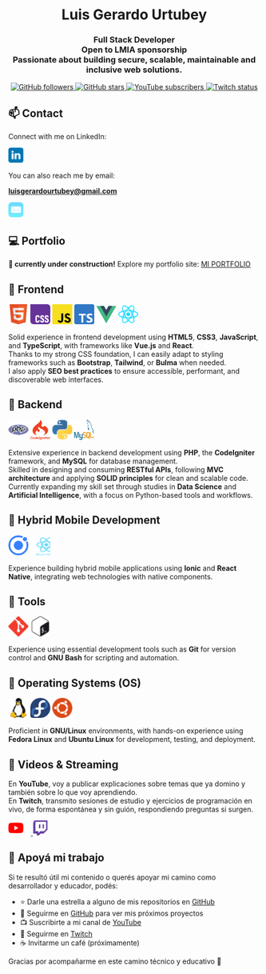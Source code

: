 <h1 align="center">Luis Gerardo Urtubey</h1>

<h3 align="center">
  <strong>Full Stack Developer</strong><br>
  Open to LMIA sponsorship<br>
  Passionate about building secure, scalable, maintainable and inclusive web solutions.
</h3>

<p align="center">
  <a href="https://github.com/LuchoUrtubey?tab=followers">
    <img src="https://img.shields.io/github/followers/LuchoUrtubey?style=social" alt="GitHub followers"/>
  </a>
  <a href="https://stars.github.com/profiles/LuchoUrtubey/">
  <img src="https://img.shields.io/github/stars/LuchoUrtubey?style=social" alt="GitHub stars"/>
  </a>
  <a href="https://youtube.com/UCTGuspmcC2if9N5knX0eUEw?sub_confirmation=1">
    <img src="https://img.shields.io/youtube/channel/subscribers/UCTGuspmcC2if9N5knX0eUEw?style=social" alt="YouTube subscribers"/>
  </a>
  <a href="https://twitch.com/luchourtubey">
    <img src="https://img.shields.io/twitch/status/luchourtubey?style=social" alt="Twitch status"/>
  </a>
</p>

## 📫 Contact

Connect with me on LinkedIn:

<a href="https://www.linkedin.com/in/luisgerardourtubey/" target="_blank">
  <img src="./img/linkedin.png" alt="LinkedIn" width="30" height="30"/>
</a>

You can also reach me by email:

**luisgerardourtubey@gmail.com**

<a href="mailto:luisgerardourtubey@gmail.com" target="_blank">
  <img src="./img/mail.png" alt="Email" title="Email" width="30" height="30"/>
</a>

## 💻 Portfolio

**🚧 currently under construction!**
Explore my portfolio site: [MI PORTFOLIO](https://github.com/LuchoUrtubey/luchourtubey.github.io)

## 🔹 Frontend

<p align="left">
  <img src="./img/html.png" alt="HTML5" title="HTML5" width="40" height="40"/>
  <img src="./img/css.png" alt="CSS3" title="CSS3" width="40" height="40"/>
  <img src="./img/js.png" alt="JavaScript" title="JavaScript" width="40" height="40"/>
  <img src="./img/ts.png" alt="TypeScript" title="TypeScript" width="40" height="40"/>
  <img src="./img/vuejs.png" alt="Vue.js" title="Vue.js" width="40" height="40"/>
  <img src="./img/react.png" alt="React" title="React" width="40" height="40"/>
</p>

Solid experience in frontend development using **HTML5**, **CSS3**, **JavaScript**, and **TypeScript**, with frameworks like **Vue.js** and **React**.  
Thanks to my strong CSS foundation, I can easily adapt to styling frameworks such as **Bootstrap**, **Tailwind**, or **Bulma** when needed.  
I also apply **SEO best practices** to ensure accessible, performant, and discoverable web interfaces.

## 🔹 Backend

<p align="left">
  <img src="./img/php.png" alt="PHP" title="PHP" width="40" height="40"/>
  <img src="./img/ci.png" alt="CodeIgniter" title="CodeIgniter" width="40" height="40"/>
  <img src="./img/python.png" alt="Python" title="Python" width="40" height="40"/>
  <img src="./img/mysql.png" alt="MySQL" title="MySQL" width="40" height="40"/>
</p>

Extensive experience in backend development using **PHP**, the **CodeIgniter** framework, and **MySQL** for database management.  
Skilled in designing and consuming **RESTful APIs**, following **MVC architecture** and applying **SOLID principles** for clean and scalable code.  
Currently expanding my skill set through studies in **Data Science** and **Artificial Intelligence**, with a focus on Python-based tools and workflows.

## 📱 Hybrid Mobile Development

<p align="left">
  <img src="./img/ionic.png" alt="Ionic" title="Ionic" width="40" height="40"/>
  <img src="./img/react-native.png" alt="React Native" title="React Native" width="40" height="40"/>
</p>

Experience building hybrid mobile applications using **Ionic** and **React Native**, integrating web technologies with native components.

## 🔹 Tools

<p align="left">
  <img src="./img/git.png" alt="Git" title="Git" width="40" height="40"/>
  <img src="./img/bash.png" alt="Bash" title="GNU Bash" width="40" height="40"/>
</p>

Experience using essential development tools such as **Git** for version control and **GNU Bash** for scripting and automation.

## 🔹 Operating Systems (OS)

<p align="left">
  <img src="./img/linux.png" alt="GNU/Linux" title="GNU/Linux" width="40" height="40"/>
  <img src="./img/fedora.png" alt="Fedora Linux" title="Fedora Linux" width="40" height="40"/>
  <img src="./img/ubuntu.png" alt="Ubuntu Linux" title="Ubuntu Linux" width="40" height="40"/>
</p>

Proficient in **GNU/Linux** environments, with hands-on experience using **Fedora Linux** and **Ubuntu Linux** for development, testing, and deployment.

## 🎥 Videos & Streaming

En **YouTube**, voy a publicar explicaciones sobre temas que ya domino y también sobre lo que voy aprendiendo.  
En **Twitch**, transmito sesiones de estudio y ejercicios de programación en vivo, de forma espontánea y sin guión, respondiendo preguntas si surgen.

<p align="left">
  <a href="https://www.youtube.com/@luchourtubey" target="_blank">
    <img src="./img/youtube.png" alt="YouTube" title="YouTube" width="30" height="30" style="margin-right:15px;"/>
  </a>
  <a href="https://www.twitch.tv/luchourtubey" target="_blank">
    <img src="./img/twitch.png" alt="Twitch" title="Twitch" width="30" height="30" style="margin-right:15px;"/>
  </a>
</p>

## 🤝 Apoyá mi trabajo

Si te resultó útil mi contenido o querés apoyar mi camino como desarrollador y educador, podés:

- ⭐ Darle una estrella a alguno de mis repositorios en [GitHub](https://github.com/LuchoUrtubey?tab=repositories)
- 👤 Seguirme en [GitHub](https://github.com/LuchoUrtubey?tab=followers) para ver mis próximos proyectos
- 📺 Suscribirte a mi canal de [YouTube](https://www.youtube.com/@luchourtubey)
- 🎥 Seguirme en [Twitch](https://www.twitch.tv/luchourtubey)
- ☕ Invitarme un café (próximamente)

Gracias por acompañarme en este camino técnico y educativo 🚀
